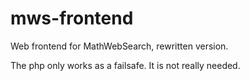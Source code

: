 mws-frontend
============

Web frontend for MathWebSearch, rewritten version. 

The php only works as a failsafe. It is not really needed. 